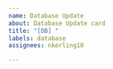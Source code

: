 ```yaml
---
name: Database Update
about: Database Update card
title: "[DB] "
labels: database
assignees: nkerling10

---
```



